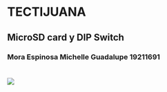 # TECTIJUANA
## MicroSD card y DIP Switch
### Mora Espinosa Michelle Guadalupe 19211691
# ![](nombre.png)
